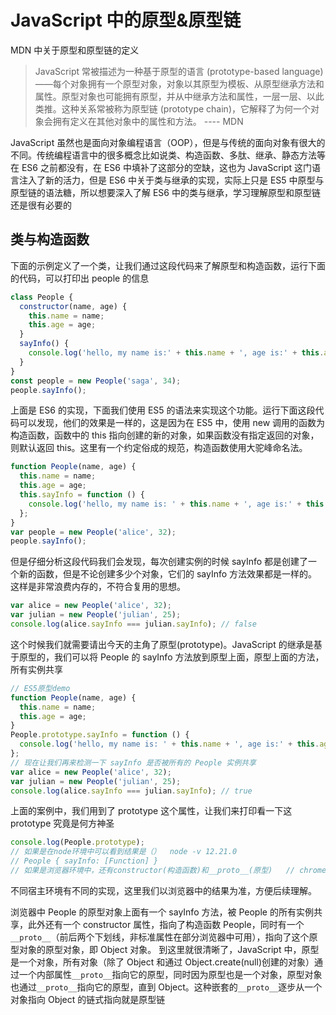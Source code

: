 # JavaScript 中的原型&原型链

MDN 中关于原型和原型链的定义

> JavaScript 常被描述为一种基于原型的语言 (prototype-based language)——每个对象拥有一个原型对象，对象以其原型为模板、从原型继承方法和属性。原型对象也可能拥有原型，并从中继承方法和属性，一层一层、以此类推。这种关系常被称为原型链 (prototype chain)，它解释了为何一个对象会拥有定义在其他对象中的属性和方法。 ---- MDN

JavaScript 虽然也是面向对象编程语言（OOP），但是与传统的面向对象有很大的不同。传统编程语言中的很多概念比如说类、构造函数、多肽、继承、静态方法等在 ES6 之前都没有，在 ES6 中填补了这部分的空缺，这也为 JavaScript 这门语言注入了新的活力，但是 ES6 中关于类与继承的实现，实际上只是 ES5 中原型与原型链的语法糖，所以想要深入了解 ES6 中的类与继承，学习理解原型和原型链还是很有必要的

## 类与构造函数

下面的示例定义了一个类，让我们通过这段代码来了解原型和构造函数，运行下面的代码，可以打印出 people 的信息

```JavaScript
class People {
  constructor(name, age) {
    this.name = name;
    this.age = age;
  }
  sayInfo() {
    console.log('hello, my name is:' + this.name + ', age is:' + this.age);
  }
}
const people = new People('saga', 34);
people.sayInfo();
```

上面是 ES6 的实现，下面我们使用 ES5 的语法来实现这个功能。运行下面这段代码可以发现，他们的效果是一样的，这是因为在 ES5 中，使用 new 调用的函数为构造函数，函数中的 this 指向创建的新的对象，如果函数没有指定返回的对象，则默认返回 this。这里有一个约定俗成的规范，构造函数使用大驼峰命名法。

```javascript
function People(name, age) {
  this.name = name;
  this.age = age;
  this.sayInfo = function () {
    console.log('hello, my name is: ' + this.name + ', age is:' + this.age);
  };
}
var people = new People('alice', 32);
people.sayInfo();
```

但是仔细分析这段代码我们会发现，每次创建实例的时候 sayInfo 都是创建了一个新的函数，但是不论创建多少个对象，它们的 sayInfo 方法效果都是一样的。这样是非常浪费内存的，不符合复用的思想。

```js
var alice = new People('alice', 32);
var julian = new People('julian', 25);
console.log(alice.sayInfo === julian.sayInfo); // false
```

这个时候我们就需要请出今天的主角了原型(prototype)。JavaScript 的继承是基于原型的，我们可以将 People 的 sayInfo 方法放到原型上面，原型上面的方法，所有实例共享

```js
// ES5原型demo
function People(name, age) {
  this.name = name;
  this.age = age;
}
People.prototype.sayInfo = function () {
  console.log('hello, my name is: ' + this.name + ', age is:' + this.age);
};
// 现在让我们再来检测一下 sayInfo 是否被所有的 People 实例共享
var alice = new People('alice', 32);
var julian = new People('julian', 25);
console.log(alice.sayInfo === julian.sayInfo); // true
```

上面的案例中，我们用到了 prototype 这个属性，让我们来打印看一下这 prototype 究竟是何方神圣

```js
console.log(People.prototype);
// 如果是在node环境中可以看到结果是（）  node -v 12.21.0
// People { sayInfo: [Function] }
// 如果是浏览器环境中，还有constructor(构造函数)和__proto__(原型)   // chrome 89.0
```

不同宿主环境有不同的实现，这里我们以浏览器中的结果为准，方便后续理解。

浏览器中 People 的原型对象上面有一个 sayInfo 方法，被 People 的所有实例共享，此外还有一个 constructor 属性，指向了构造函数 People，同时有一个`__proto__`（前后两个下划线，非标准属性在部分浏览器中可用），指向了这个原型对象的原型对象，即 Object 对象。 到这里就很清晰了，JavaScript 中，原型是一个对象，所有对象（除了 Object 和通过 Object.create(null)创建的对象）通过一个内部属性`__proto__`指向它的原型，同时因为原型也是一个对象，原型对象也通过`__proto__`指向它的原型，直到 Object。这种嵌套的`__proto__`逐步从一个对象指向 Object 的链式指向就是原型链
